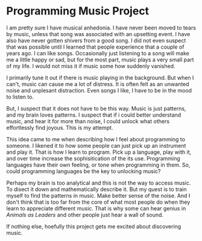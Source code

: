 # Programming Music Project

I am pretty sure I have musical anhedonia. I have never been moved to tears by music, unless that song was associated with an upsetting event. I have also have never gotten shivers from a good song. I did not even suspect that was possible until I learned that people experience that a couple of years ago. I can like songs. Occasionally just listening to a song will make me a little happy or sad, but for the most part, music plays a very small part of my life. I would not miss it if music some how suddenly vanished.

I primarily tune it out if there is music playing in the background. But when I can't, music can cause me a lot of distress. It is often felt as an unwanted noise and unplesant distraction. Even songs I like, I have to be in the mood to listen to.

But, I suspect that it does not have to be this way. Music is just patterns, and my brain loves patterns. I suspect that if i could better understand music, and hear it for more than noise, I could unlock what others effortlessly find joyous. This is my attempt.

This idea came to me when describing how I feel about programming to someone. I likened it to how some people can just pick up an instrument and play it. That is how I learn to program. Pick up a language, play with it, and over time increase the sophisitication of the its use. Programming languages have their own feeling, or tone when programming in them. So, could programming languages be the key to unlocking music?

Perhaps my brain is too analytical and this is not the way to access music. To disect it down and mathematically describe it. But my quest is to train myself to find the patterns in music. Make better sense of the noise. And I don't think that is too far from the core of what most people do when they learn to appreciate different music. That is why some can hear genius in *Animals as Leaders* and other people just hear a wall of sound. 

If nothing else, hoefully this project gets me excited about discovering music.
